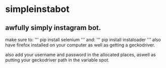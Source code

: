 # simpleinstabot
awfully simply instagram bot.
--------------------------------
make sure to:
'''
pip install selenium
'''
and:
'''
pip install instaloader
'''
also have firefox installed on your computer as well as getting a geckodriver.

also add your username and password in the allocated places, aswell as putting your geckodriver path in the variable spot.
